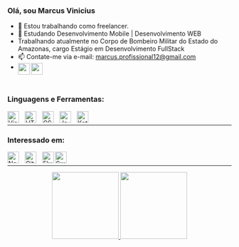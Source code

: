 ### Olá, sou Marcus Vinicius 

- 🔭 Estou trabalhando como freelancer.
- 🌱 Estudando Desenvolvimento Mobile | Desenvolvimento WEB
- Trabalhando atualmente no Corpo de Bombeiro Militar do Estado do Amazonas, cargo Estágio em Desenvolvimento FullStack
- 📫 Contate-me via e-mail: marcus.profissional12@gmail.com
- <a href="https://www.linkedin.com/in/marcus-vinicius-ara%C3%BAjo-silva-846961207/"><img align="left" width="26px" src="https://cdn.jsdelivr.net/gh/devicons/devicon/icons/linkedin/linkedin-original.svg" /></a> <a href="https://www.instagram.com/dkmvas/"><img align="left" width="26px" src="https://www.instagram.com/static/images/ico/favicon-192.png/68d99ba29cc8.png" /></a>
<br>

### Linguagens e Ferramentas:

<img align="left" alt="Visual Studio Code" width="26px" src="https://cdn.jsdelivr.net/gh/devicons/devicon/icons/vscode/vscode-original.svg" style="padding-right:10px;" />
<img align="left" alt="HTML5" width="26px" src="https://cdn.jsdelivr.net/gh/devicons/devicon/icons/html5/html5-original.svg" style="padding-right:10px;" />
<img align="left" alt="CSS3" width="26px" src="https://cdn.jsdelivr.net/gh/devicons/devicon/icons/css3/css3-original.svg" style="padding-right:10px;" />
<img align="left" alt="JavaScript" width="26px" src="https://cdn.jsdelivr.net/gh/devicons/devicon/icons/javascript/javascript-original.svg" style="padding-right:10px;" />
<img align="left" alt="Kotlin" width="26px" src="https://cdn.jsdelivr.net/gh/devicons/devicon/icons/kotlin/kotlin-original.svg" />

<br>

---

### Interessado em:

<img align="left" alt="Node.js" width="26px" src="https://cdn.jsdelivr.net/gh/devicons/devicon/icons/nodejs/nodejs-original.svg" style="padding-right:10px;" />
<img align="left" alt="Git" width="26px" src="https://cdn.jsdelivr.net/gh/devicons/devicon/icons/git/git-original.svg" style="padding-right:10px;" />
<img align="left" alt="Flutter" width="26px"  src="https://cdn.jsdelivr.net/gh/devicons/devicon/icons/flutter/flutter-original.svg" />
<img align="left" alt="Swift" width="26px" src="https://cdn.jsdelivr.net/gh/devicons/devicon/icons/swift/swift-original.svg" />
          
          

<br>

---
<div align="center">
  <a href="https://github.com/SirDarky">
  <img height="150em" src="https://github-readme-stats.vercel.app/api?username=SirDarky&show_icons=true&theme=dark&include_all_commits=true&count_private=true"/>
  <img height="150em" src="https://github-readme-stats.vercel.app/api/top-langs/?username=SirDarky&layout=compact&langs_count=7&theme=dark"/>
</div>
  

  
          
